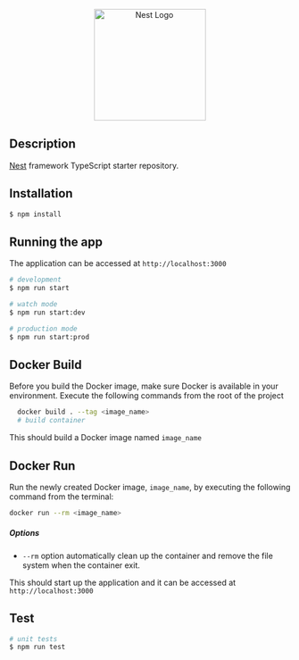 <p align="center">
  <a href="http://nestjs.com/" target="blank"><img src="https://nestjs.com/img/logo-small.svg" width="200" alt="Nest Logo" /></a>
</p>

[circleci-image]: https://img.shields.io/circleci/build/github/nestjs/nest/master?token=abc123def456
[circleci-url]: https://circleci.com/gh/nestjs/nest

## Description

[Nest](https://github.com/nestjs/nest) framework TypeScript starter repository.

## Installation

```bash
$ npm install
```

## Running the app

The application can be accessed at `http://localhost:3000`

```bash
# development
$ npm run start

# watch mode
$ npm run start:dev

# production mode
$ npm run start:prod
```

## Docker Build

Before you build the Docker image, make sure Docker is available in your environment. Execute the following commands from the root of the project

```bash
  docker build . --tag <image_name>
  # build container

```

This should build a Docker image named `image_name`

## Docker Run

Run the newly created Docker image, `image_name`, by executing the following command from the terminal:

```bash
docker run --rm <image_name>
```

##### Options

- `--rm` option automatically clean up the container and remove the file system when the container exit.

This should start up the application and it can be accessed at `http://localhost:3000`

## Test

```bash
# unit tests
$ npm run test

```
